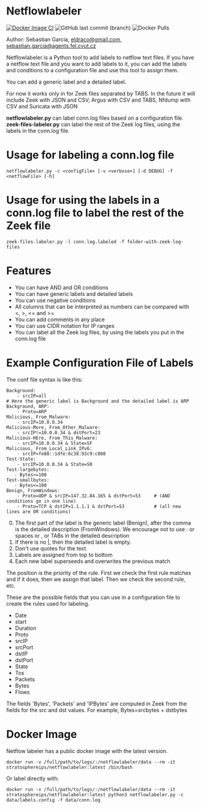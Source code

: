 # Netflowlabeler
[![Docker Image CI](https://github.com/stratosphereips/netflowlabeler/actions/workflows/docker-image.yml/badge.svg)](https://github.com/stratosphereips/netflowlabeler/actions/workflows/docker-image.yml)
![GitHub last commit (branch)](https://img.shields.io/github/last-commit/stratosphereips/netflowlabeler/main)
![Docker Pulls](https://img.shields.io/docker/pulls/stratosphereips/netflowlabeler?color=green)


Author: Sebastian Garcia, eldraco@gmail.com, sebastian.garcia@agents.fel.cvut.cz

Netflowlabeler is a Python tool to add labels to netflow text files. If you have a netflow text file and you want to add labels to it, you can add the labels and conditions to a configuration file and use this tool to assign them.

You can add a generic label and a detailed label.

For now it works only in for Zeek files separated by TABS. In the future it will include Zeek with JSON and CSV, Argus with CSV and TABS, Nfdump with CSV and Suricata with JSON

__netflowlabeler.py__ can label conn.log files based on a configuration file. __zeek-files-labeler.py__ can label the rest of the Zeek log files, using the labels in the conn.log file.


# Usage for labeling a conn.log file

    netflowlabeler.py -c <configFile> [-v <verbose>] [-d DEBUG] -f <netflowFile> [-h]

# Usage for using the labels in a conn.log file to label the rest of the Zeek file

    zeek-files-labeler.py -l conn.log.labeled -f folder-with-zeek-log-files

# Features

- You can have AND and OR conditions
- You can have generic labels and detailed labels
- You can use negative conditions
- All columns that can be interpreted as numbers can be compared with <, >, <= and >=
- You can add comments in any place
- You can use CIDR notation for IP ranges
- You can label all the Zeek log files, by using the labels you put in the conn.log file

# Example Configuration File of Labels

The conf file syntax is like this:

    Background:
        - srcIP=all
    # Here the generic label is Background and the detailed label is ARP
    Background, ARP: 
        - Proto=ARP
    Malicious, From_Malware:
        - srcIP=10.0.0.34
    Malicious-More, From_Other_Malware:
        - srcIP!=10.0.0.34 & dstPort=23
    Malicious-HEre, From_This_Malware:
        - srcIP=10.0.0.34 & State=SF
    Malicious, From_Local_Link_IPv6:
        - srcIP=fe80::1dfe:6c38:93c9:c808
    Test-State:
        - srcIP=10.0.0.34 & State=S0
    Test-largebytes:
       - Bytes>=100
    Test-smallbytes:
       - Bytes<=100
    Benign, FromWindows:
        - Proto=UDP & srcIP=147.32.84.165 & dstPort=53     # (AND conditions go in one line)
        - Proto=TCP & dstIP=1.1.1.1 & dstPort=53           # (all new lines are OR conditions)

0. The first part of the label is the generic label (Benign), after the comma is the detailed description (FromWindows). We encourage not to use : or spaces or , or TABs in the detailed description
1. If there is no |, then the detailed label is empty. 
2. Don't use quotes for the text.
3. Labels are assigned from top to bottom
4. Each new label superseeds and overwrites the previous match

The position is the priority of the rule. First we check the first rule matches and if it does, then we assign that label. Then we check the second rule, etc.


These are the possible fields that you can use in a configuration file to create the rules used for labeling.

- Date
- start
- Duration
- Proto
- srcIP
- srcPort
- dstIP
- dstPort
- State
- Tos
- Packets
- Bytes
- Flows

The fields 'Bytes', 'Packets' and 'IPBytes' are computed in Zeek from the fields for the src and dst values. For example, Bytes=srcbytes + dstbytes

# Docker Image

Netflow labeler has a public docker image with the latest version. 

    docker run -v /full/path/to/logs/:/netflowlabeler/data --rm -it stratosphereips/netflowlabeler:latest /bin/bash

Or label directly with:

    docker run -v /full/path/to/logs/:/netflowlabeler/data --rm -it stratosphereips/netflowlabeler:latest python3 netflowlabeler.py -c data/labels.config -f data/conn.log
